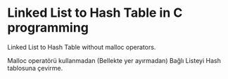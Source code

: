 # Linked List to Hash Table in C programming 

Linked List to Hash Table without malloc operators.

Malloc operatörü kullanmadan (Bellekte yer ayırmadan) Bağlı Listeyi Hash tablosuna çevirme.
